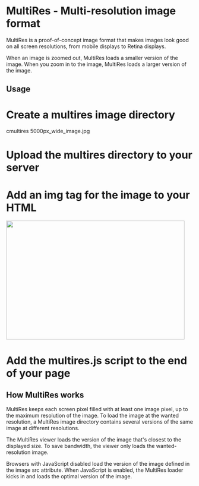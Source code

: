MultiRes - Multi-resolution image format
===

MultiRes is a proof-of-concept image format that makes images look good on all screen resolutions, from mobile displays to Retina displays.

When an image is zoomed out, MultiRes loads a smaller version of the image. When you zoom in to the image, MultiRes loads a larger version of the image.

Usage
---

# Create a multires image directory
cmultires 5000px_wide_image.jpg

# Upload the multires directory to your server

# Add an img tag for the image to your HTML
<img src="5000px_wide_image.jpg.13.mres/9.jpg" width="480" height="320">

# Add the multires.js script to the end of your page
<script src="multires.js"></script>


How MultiRes works
---

MultiRes keeps each screen pixel filled with at least one image pixel, up to the maximum resolution of the image. To load the image at the wanted resolution, a MultiRes image directory contains several versions of the same image at different resolutions.

The MultiRes viewer loads the version of the image that's closest to the displayed size. To save bandwidth, the viewer only loads the wanted-resolution image.

Browsers with JavaScript disabled load the version of the image defined in the image src attribute. When JavaScript is enabled, the MultiRes loader kicks in and loads the optimal version of the image.
